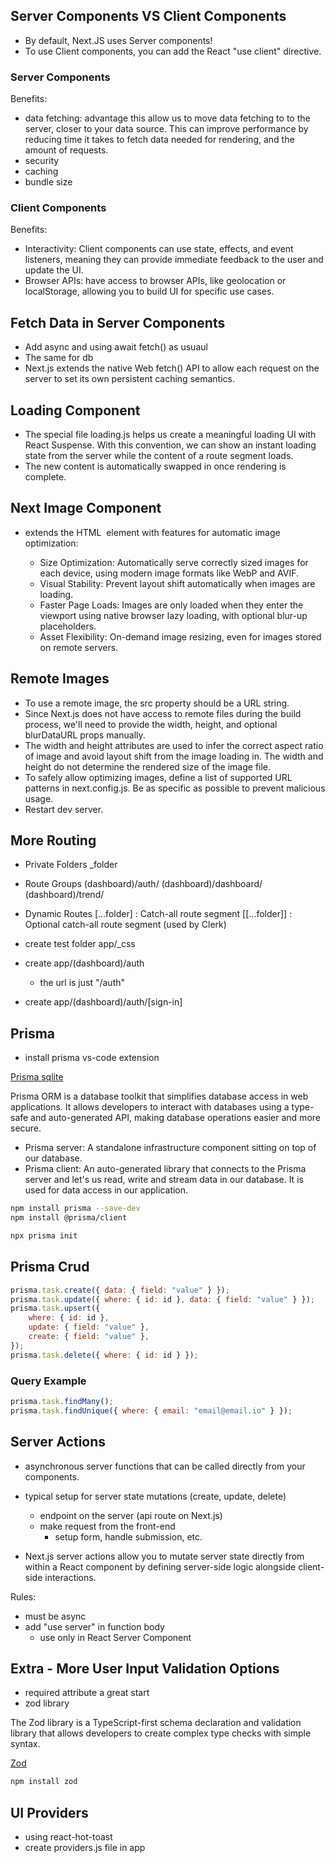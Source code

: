 ## Server Components VS Client Components

-   By default, Next.JS uses Server components!
-   To use Client components, you can add the React "use client" directive.

### Server Components

Benefits:

-   data fetching: advantage this allow us to move data fetching to to the server, closer to your data source. This can improve performance by reducing time it takes to fetch data needed for rendering, and the amount of requests.
-   security
-   caching
-   bundle size

### Client Components

Benefits:

-   Interactivity: Client components can use state, effects, and event listeners, meaning they can provide immediate feedback to the user and update the UI.
-   Browser APIs: have access to browser APIs, like geolocation or localStorage, allowing you to build UI for specific use cases.

## Fetch Data in Server Components

-   Add async and using await fetch() as usuaul
-   The same for db
-   Next.js extends the native Web fetch() API to allow each request on the server to set its own persistent caching semantics.

## Loading Component

-   The special file loading.js helps us create a meaningful loading UI with React Suspense. With this convention, we can show an instant loading state from the server while the content of a route segment loads.
-   The new content is automatically swapped in once rendering is complete.

## Next Image Component

-   extends the HTML <img> element with features for automatic image optimization:

    -   Size Optimization: Automatically serve correctly sized images for each device, using modern image formats like WebP and AVIF.
    -   Visual Stability: Prevent layout shift automatically when images are loading.
    -   Faster Page Loads: Images are only loaded when they enter the viewport using native browser lazy loading, with optional blur-up placeholders.
    -   Asset Flexibility: On-demand image resizing, even for images stored on remote servers.

## Remote Images

-   To use a remote image, the src property should be a URL string.
-   Since Next.js does not have access to remote files during the build process, we'll need to provide the width, height, and optional blurDataURL props manually.
-   The width and height attributes are used to infer the correct aspect ratio of image and avoid layout shift from the image loading in. The width and height do not determine the rendered size of the image file.
-   To safely allow optimizing images, define a list of supported URL patterns in next.config.js. Be as specific as possible to prevent malicious usage.
-   Restart dev server.

## More Routing

-   Private Folders
    \_folder
-   Route Groups
    (dashboard)/auth/
    (dashboard)/dashboard/
    (dashboard)/trend/
-   Dynamic Routes
    [...folder] : Catch-all route segment
    [[...folder]] : Optional catch-all route segment (used by Clerk)

-   create test folder app/\_css
-   create app/(dashboard)/auth
    -   the url is just "/auth"
-   create app/(dashboard)/auth/[sign-in]

## Prisma

-   install prisma vs-code extension

[Prisma sqlite](https://www.prisma.io/docs)

Prisma ORM is a database toolkit that simplifies database access in web applications. It allows developers to interact with databases using a type-safe and auto-generated API, making database operations easier and more secure.

-   Prisma server: A standalone infrastructure component sitting on top of our database.
-   Prisma client: An auto-generated library that connects to the Prisma server and let's us read, write and stream data in our database. It is used for data access in our application.

```sh
npm install prisma --save-dev
npm install @prisma/client
```

```sh
npx prisma init
```

## Prisma Crud

```js
prisma.task.create({ data: { field: "value" } });
prisma.task.update({ where: { id: id }, data: { field: "value" } });
prisma.task.upsert({
    where: { id: id },
    update: { field: "value" },
    create: { field: "value" },
});
prisma.task.delete({ where: { id: id } });
```

### Query Example

```js
prisma.task.findMany();
prisma.task.findUnique({ where: { email: "email@email.io" } });
```

## Server Actions

-   asynchronous server functions that can be called directly from your components.

-   typical setup for server state mutations (create, update, delete)

    -   endpoint on the server (api route on Next.js)
    -   make request from the front-end
        -   setup form, handle submission, etc.

-   Next.js server actions allow you to mutate server state directly from within a React component by defining server-side logic alongside client-side interactions.

Rules:

-   must be async
-   add "use server" in function body
    -   use only in React Server Component

## Extra - More User Input Validation Options

-   required attribute a great start
-   zod library

The Zod library is a TypeScript-first schema declaration and validation library that allows developers to create complex type checks with simple syntax.

[Zod](https://zod.dev)

```sh
npm install zod
```

## UI Providers

-   using react-hot-toast
-   create providers.js file in app

